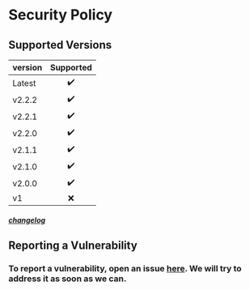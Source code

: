 # Security Policy
## Supported Versions
version|Supported|
|:-|:-:|
|Latest|✔️|
|v2.2.2|✔️|
|v2.2.1|✔️|
|v2.2.0|✔️|
|v2.1.1|✔️|
|v2.1.0|✔️|
|v2.0.0|✔️|
|v1|❌|
##### [changelog](https://github.com/aroary/lorem_ipsum/blob/main/CHANGELOG.md)
## Reporting a Vulnerability
### To report a vulnerability, open an issue [here](https://github.com/aroary/lorem_ipsum/issues). We will try to address it as soon as we can.
